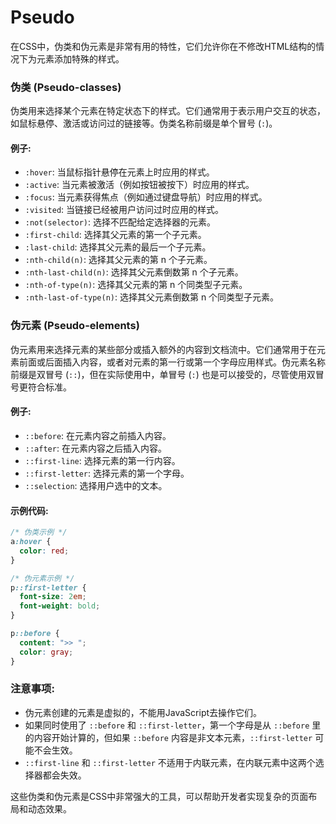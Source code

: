 # Pseudo
在CSS中，伪类和伪元素是非常有用的特性，它们允许你在不修改HTML结构的情况下为元素添加特殊的样式。

### 伪类 (Pseudo-classes)

伪类用来选择某个元素在特定状态下的样式。它们通常用于表示用户交互的状态，如鼠标悬停、激活或访问过的链接等。伪类名称前缀是单个冒号 (`:`)。

#### 例子:

- `:hover`: 当鼠标指针悬停在元素上时应用的样式。
- `:active`: 当元素被激活（例如按钮被按下）时应用的样式。
- `:focus`: 当元素获得焦点（例如通过键盘导航）时应用的样式。
- `:visited`: 当链接已经被用户访问过时应用的样式。
- `:not(selector)`: 选择不匹配给定选择器的元素。
- `:first-child`: 选择其父元素的第一个子元素。
- `:last-child`: 选择其父元素的最后一个子元素。
- `:nth-child(n)`: 选择其父元素的第 n 个子元素。
- `:nth-last-child(n)`: 选择其父元素倒数第 n 个子元素。
- `:nth-of-type(n)`: 选择其父元素的第 n 个同类型子元素。
- `:nth-last-of-type(n)`: 选择其父元素倒数第 n 个同类型子元素。

### 伪元素 (Pseudo-elements)

伪元素用来选择元素的某些部分或插入额外的内容到文档流中。它们通常用于在元素前面或后面插入内容，或者对元素的第一行或第一个字母应用样式。伪元素名称前缀是双冒号 (`::`)，但在实际使用中，单冒号 (`:`) 也是可以接受的，尽管使用双冒号更符合标准。

#### 例子:

- `::before`: 在元素内容之前插入内容。
- `::after`: 在元素内容之后插入内容。
- `::first-line`: 选择元素的第一行内容。
- `::first-letter`: 选择元素的第一个字母。
- `::selection`: 选择用户选中的文本。

#### 示例代码:

```css
/* 伪类示例 */
a:hover {
  color: red;
}

/* 伪元素示例 */
p::first-letter {
  font-size: 2em;
  font-weight: bold;
}

p::before {
  content: ">> ";
  color: gray;
}
```

### 注意事项:

- 伪元素创建的元素是虚拟的，不能用JavaScript去操作它们。
- 如果同时使用了 `::before` 和 `::first-letter`，第一个字母是从 `::before` 里的内容开始计算的，但如果 `::before` 内容是非文本元素，`::first-letter` 可能不会生效。
- `::first-line` 和 `::first-letter` 不适用于内联元素，在内联元素中这两个选择器都会失效。

这些伪类和伪元素是CSS中非常强大的工具，可以帮助开发者实现复杂的页面布局和动态效果。
